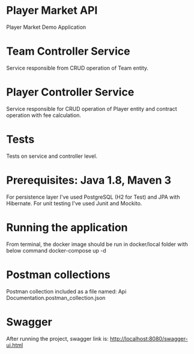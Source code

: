 # Player Market API
Player Market Demo Application

# Team Controller Service
Service responsible from CRUD operation of Team entity. 

# Player Controller Service
Service responsible for CRUD operation of Player entity and contract operation with fee calculation.

# Tests
Tests on service and controller level.

# Prerequisites: Java 1.8, Maven 3
For persistence layer I've used PostgreSQL (H2 for Test) and JPA with Hibernate. 
For unit testing I've used Junit and Mockito.

# Running the application

From terminal, the docker image should be run in docker/local folder with below command
 docker-compose up -d


# Postman collections
Postman collection included as a file named: Api Documentation.postman_collection.json 


# Swagger
After running the project, swagger link is: [http://localhost:8080/swagger-ui.html](http://localhost:8080/swagger-ui.html)
